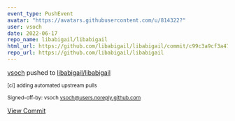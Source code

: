 ```yaml
---
event_type: PushEvent
avatar: "https://avatars.githubusercontent.com/u/814322?"
user: vsoch
date: 2022-06-17
repo_name: libabigail/libabigail
html_url: https://github.com/libabigail/libabigail/commit/c99c3a9cf3a47530047b3ad8ae2854cdd3d378f3
repo_url: https://github.com/libabigail/libabigail
---
```


<a href='https://github.com/vsoch' target='_blank'>vsoch</a> pushed to <a href='https://github.com/libabigail/libabigail' target='_blank'>libabigail/libabigail</a>

<small>[ci] adding automated upstream pulls

Signed-off-by: vsoch <vsoch@users.noreply.github.com></small>

<a href='https://github.com/libabigail/libabigail/commit/c99c3a9cf3a47530047b3ad8ae2854cdd3d378f3' target='_blank'>View Commit</a>